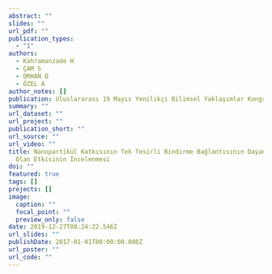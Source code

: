 ```yaml
---
abstract: ""
slides: ""
url_pdf: ""
publication_types:
  - "1"
authors:
  - Kahramanzade H
  - ÇAM S
  - ORHAN O
  - ÖZEL A
author_notes: []
publication: Uluslararası 19 Mayıs Yenilikçi Bilimsel Yaklaşımlar Kongresi
summary: ""
url_dataset: ""
url_project: ""
publication_short: ""
url_source: ""
url_video: ""
title: Nanopartikül Katkısının Tek Tesirli Bindirme Bağlantısının Dayanımına
  Olan Etkisinin İncelenmesi
doi: ""
featured: true
tags: []
projects: []
image:
  caption: ""
  focal_point: ""
  preview_only: false
date: 2019-12-27T08:24:22.546Z
url_slides: ""
publishDate: 2017-01-01T00:00:00.000Z
url_poster: ""
url_code: ""
---
```


